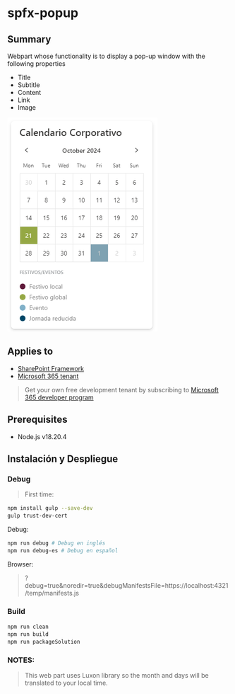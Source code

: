 # spfx-popup

## Summary

Webpart whose functionality is to display a pop-up window with the following properties
- Title
- Subtitle
- Content
- Link
- Image

![App Image](./assets/app.png)

## Applies to

- [SharePoint Framework](https://aka.ms/spfx)
- [Microsoft 365 tenant](https://docs.microsoft.com/en-us/sharepoint/dev/spfx/set-up-your-developer-tenant)

> Get your own free development tenant by subscribing to [Microsoft 365 developer program](http://aka.ms/o365devprogram)

## Prerequisites
- Node.js v18.20.4

## Instalación y Despliegue

### Debug
> First time:

```bash
npm install gulp --save-dev
gulp trust-dev-cert
```

Debug:

```bash
npm run debug # Debug en inglés
npm run debug-es # Debug en español
```
Browser:

> ?debug=true&noredir=true&debugManifestsFile=https://localhost:4321/temp/manifests.js

### Build

```bash
npm run clean
npm run build
npm run packageSolution
```

### NOTES:
> This web part uses Luxon library so the month and days will be translated to your local time.
